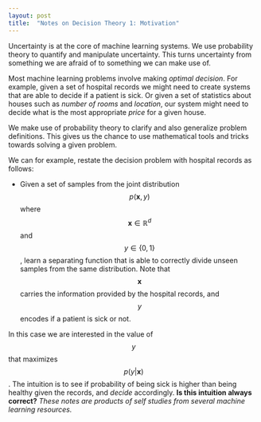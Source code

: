 ```yaml
---
layout: post
title:  "Notes on Decision Theory 1: Motivation"
---
```

Uncertainty is at the core of machine learning systems. We use probability theory to quantify and manipulate uncertainty. This turns uncertainty from something we are afraid of to something we can make use of.

Most machine learning problems involve making *optimal decision*. For example, given a set of hospital records we might need to create systems that are able to decide if a patient is sick. Or given a set of statistics about houses such as *number of rooms* and *location*, our system might need to decide what is the most appropriate *price* for a given house.

We make use of probability theory to clarify and also generalize problem definitions. This gives us the chance to use mathematical tools and tricks towards solving a given problem.

We can for example, restate the decision problem with hospital records as follows:
- Given a set of samples from the joint distribution $$p(\mathbf{x},y)$$ where $$\mathbf{x} \in \mathbb{R}^d$$ and $$y \in \{0,1\}$$, learn a separating function that is able to correctly divide unseen samples from the same distribution. Note that $$\mathbf{x}$$ carries the information provided by the hospital records, and $$y$$ encodes if a patient is sick or not.

In this case we are interested in the value of $$y$$ that maximizes $$p(y \vert \mathbf{x})$$. The intuition is to see if probability of being sick is higher than being healthy given the records, and *decide* accordingly. **Is this intuition always correct?**
*These notes are products of self studies from several machine learning resources.*
